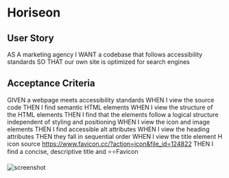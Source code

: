 # Horiseon
## User Story


AS A marketing agency
I WANT a codebase that follows accessibility standards
SO THAT our own site is optimized for search engines

## Acceptance Criteria
GIVEN a webpage meets accessibility standards
WHEN I view the source code
THEN I find semantic HTML elements
WHEN I view the structure of the HTML elements
THEN I find that the elements follow a logical structure independent of styling and positioning
WHEN I view the icon and image elements
THEN I find accessible alt attributes
WHEN I view the heading attributes
THEN they fall in sequential order
WHEN I view the title element
H icon source
https://www.favicon.cc/?action=icon&file_id=124822
THEN I find a concise, descriptive title and  ⭐⭐Favicon




![screenshot](https://user-images.githubusercontent.com/125145657/223685012-d64fa6c0-a898-41fe-8018-ff91744348f6.png)




